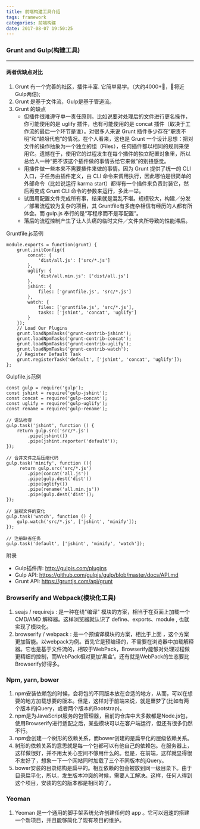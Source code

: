 ```yaml
---
title: 前端构建工具介绍
tags: framework
categories: 前端构建
date: 2017-08-07 19:50:25
---
```


### Grunt and Gulp(构建工具)
-----
#### 两者优缺点对比

1. Grunt 有一个完善的社区，插件丰富. 它简单易学。（大约4000+，将近Gulp两倍);
2. Grunt 是基于文件流，Gulp是基于管道流。
3. Grunt 的缺点
    * 但插件很难遵守单一责任原则。比如说要对处理后的文件进行更名操作，你可能使用的是 uglify 插件，也有可能使用的是 concat 插件（取决于工作流的最后一个环节是谁）。对很多人来说 Grunt 插件多少存在“职责不明”和“越俎代庖”的情况。在个人看来，这也是 Grunt 一个设计思想：把对文件的操作抽象为一个独立的组（Files），任何插件都以相同的规则来使用它。遗憾在于，使用它的过程发生在每个插件的独立配置对象里，所以总给人一种“把不该这个插件做的事情丢给它来做”的别扭感觉。
    * 用插件做一些本来不需要插件来做的事情。因为 Grunt 提供了统一的 CLI 入口，子任务由插件定义，由 CLI 命令来调用执行，因此哪怕是很简单的外部命令（比如说运行 karma start）都得有一个插件来负责封装它，然后再变成 Grunt CLI 命令的参数来运行，多此一举。
    * 试图用配置文件完成所有事，结果就是混乱不堪。规模较大，构建／分发／部署流程较为复杂的项目，其 Gruntfile有多庞杂相信有经历的人都有所体会。而 gulp.js 奉行的是“写程序而不是写配置”。 
    * 落后的流程控制产生了让人头痛的临时文件／文件夹所导致的性能滞后。

Gruntfile.js范例
```
module.exports = function(grunt) {
    grunt.initConfig({
        concat: {
            'dist/all.js': ['src/*.js']
        },
        uglify: {
            'dist/all.min.js': ['dist/all.js']
        },
        jshint: {
            files: ['gruntfile.js', 'src/*.js']
        },
        watch: {
            files: ['gruntfile.js', 'src/*.js'],
            tasks: ['jshint', 'concat', 'uglify']
        }
    });
    // Load Our Plugins
    grunt.loadNpmTasks('grunt-contrib-jshint');
    grunt.loadNpmTasks('grunt-contrib-concat');
    grunt.loadNpmTasks('grunt-contrib-uglify');
    grunt.loadNpmTasks('grunt-contrib-watch');
    // Register Default Task
    grunt.registerTask('default', ['jshint', 'concat', 'uglify']);
};
```
Gulpfile.js范例
```
const gulp = require('gulp');
const jshint = require('gulp-jshint');
const concat = require('gulp-concat');
const uglify = require('gulp-uglify');
const rename = require('gulp-rename');
  
// 语法检查
gulp.task('jshint', function () {
    return gulp.src('src/*.js')
        .pipe(jshint())
        .pipe(jshint.reporter('default'));
});
  
// 合并文件之后压缩代码
gulp.task('minify', function (){
     return gulp.src('src/*.js')
        .pipe(concat('all.js'))
        .pipe(gulp.dest('dist'))
        .pipe(uglify())
        .pipe(rename('all.min.js'))
        .pipe(gulp.dest('dist'));
});
  
// 监视文件的变化
gulp.task('watch', function () {
    gulp.watch('src/*.js', ['jshint', 'minify']);
});
  
// 注册缺省任务
gulp.task('default', ['jshint', 'minify', 'watch']);
```
附录
* Gulp插件库: http://gulpjs.com/plugins
* Gulp API: https://github.com/gulpjs/gulp/blob/master/docs/API.md
* Grunt API: https://gruntjs.com/api/grunt

### Browserify and Webpack(模块化工具)
1. seajs / requirejs : 是一种在线"编译" 模块的方案，相当于在页面上加载一个 CMD/AMD 解释器。这样浏览器就认识了 define、exports、module , 也就实现了模块化。
2. browserify / webpack : 是一个预编译模块的方案，相比于上面 ，这个方案更加智能。以webpack为例。首先它是预编译的，不需要在浏览器中加载解释器。它也是基于文件流的，相较于WebPack，Browserify能够对处理过程做更精细的控制，而WebPack相对更加‘黑盒’。还有就是WebPack的生态要比Browserify好得多。

### Npm, yarn, bower
1. npm安装依赖包的时候，会将包的不同版本放在合适的地方，从而，可以在想要的地方加载想要的版本。但是，这样对于前端来说，就是噩梦了(比如有两个版本的jQuery，或者两个版本的Bootstrap)。
2. npm是为JavaScript服务的包管理器，目前的仓库中大多数都是Node.js包，使用Browserify进行适配之后，某些模块可以在客户端运行，但还有很多仍然不行。
3. npm会创建一个树形的依赖关系，而bower创建的是扁平化的层级依赖关系。
4. 树形的依赖关系的意思就是每一个包都可以有他自己的依赖包。在服务器上，这样做很好，并不用太关心空间不够用什么的。但是，在前端，这样就显得很不友好了，想象一下一个网站同时加载了三个不同版本的jQuery。
5. bower安装的目录结构是扁平的。相互依赖的包会被放到同一级目录下。由于目录扁平化，所以，发生版本冲突的时候，需要人工解决。这样，任何人得到这个项目，安装的包的版本都是相同的了。

### Yeoman
1. Yeoman 是一个通用的脚手架系统允许创建任何的 app 。它可以迅速的搭建一个新项目，并且能够简化了现有项目的维护。